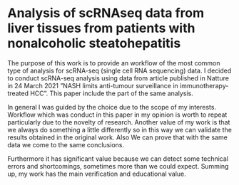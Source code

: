 # Analysis of scRNAseq data from liver tissues from patients with nonalcoholic steatohepatitis

The purpose of this work is to provide an workflow of the most common type of analysis for
scRNA-seq (single cell RNA sequencing) data. I decided to conduct scRNA-seq analysis using
data from article published in Natture in 24 March 2021 ”NASH limits anti-tumour surveillance
in immunotherapy-treated HCC”. This paper include the part of the same analysis.

In general I was guided by the choice due to the scope of my interests. Workflow which was conduct in
this paper in my opinion is worth to repeat particularly due to the novelty of research. Another
value of my work is that we always do something a little differently so in this way we can validate
the results obtained in the original work. Also We can prove that with the same data we come to
the same conclusions. 

Furthermore it has significant value because we can detect some technical
errors and shortcomings, sometimes more than we could expect. Summing up, my work has the
main verification and educational value.
